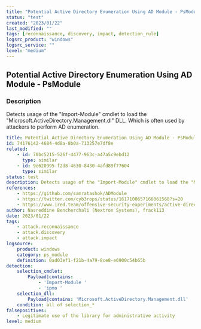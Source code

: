 ```yaml
---
title: "Potential Active Directory Enumeration Using AD Module - PsModule"
status: "test"
created: "2023/01/22"
last_modified: ""
tags: [reconnaissance, discovery, impact, detection_rule]
logsrc_product: "windows"
logsrc_service: ""
level: "medium"
---
```


## Potential Active Directory Enumeration Using AD Module - PsModule

### Description

Detects usage of the "Import-Module" cmdlet to load the "Microsoft.ActiveDirectory.Management.dl" DLL. Which is often used by attackers to perform AD enumeration.

```yml
title: Potential Active Directory Enumeration Using AD Module - PsModule
id: 74176142-4684-4d8a-8b0a-713257e7df8e
related:
    - id: 70bc5215-526f-4477-963c-a47a5c9ebd12
      type: similar
    - id: 9e620995-f2d8-4630-8430-4afd89f77604
      type: similar
status: test
description: Detects usage of the "Import-Module" cmdlet to load the "Microsoft.ActiveDirectory.Management.dl" DLL. Which is often used by attackers to perform AD enumeration.
references:
    - https://github.com/samratashok/ADModule
    - https://twitter.com/cyb3rops/status/1617108657166061568?s=20
    - https://www.ired.team/offensive-security-experiments/active-directory-kerberos-abuse/active-directory-enumeration-with-ad-module-without-rsat-or-admin-privileges
author: Nasreddine Bencherchali (Nextron Systems), frack113
date: 2023/01/22
tags:
    - attack.reconnaissance
    - attack.discovery
    - attack.impact
logsource:
    product: windows
    category: ps_module
    definition: 0ad03ef1-f21b-4a79-8ce8-e6900c54b65b
detection:
    selection_cmdlet:
        Payload|contains:
            - 'Import-Module '
            - 'ipmo '
    selection_dll:
        Payload|contains: 'Microsoft.ActiveDirectory.Management.dll'
    condition: all of selection_*
falsepositives:
    - Legitimate use of the library for administrative activity
level: medium

```
